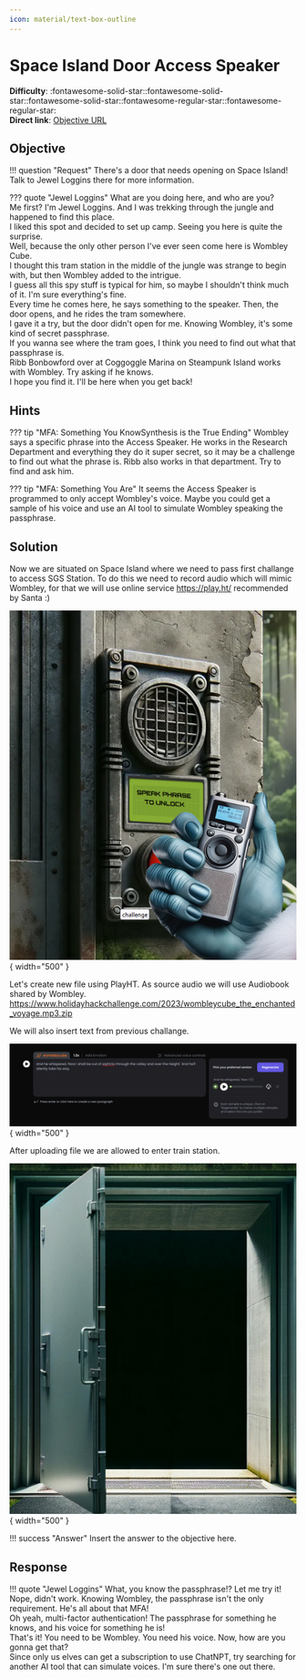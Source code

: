 ```yaml
---
icon: material/text-box-outline
---
```


# Space Island Door Access Speaker

**Difficulty**: :fontawesome-solid-star::fontawesome-solid-star::fontawesome-solid-star::fontawesome-regular-star::fontawesome-regular-star:<br/>
**Direct link**: [Objective URL](https://.../)

## Objective

!!! question "Request"
    There's a door that needs opening on Space Island! Talk to Jewel Loggins there for more information.

??? quote "Jewel Loggins"
    What are you doing here, and who are you?<br/>
    Me first? I'm Jewel Loggins. And I was trekking through the jungle and happened to find this place.<br/>
    I liked this spot and decided to set up camp. Seeing you here is quite the surprise.<br/>
    Well, because the only other person I've ever seen come here is Wombley Cube.<br/>
    I thought this tram station in the middle of the jungle was strange to begin with, but then Wombley added to the intrigue.<br/>
    I guess all this spy stuff is typical for him, so maybe I shouldn't think much of it. I'm sure everything's fine.<br/>
    Every time he comes here, he says something to the speaker. Then, the door opens, and he rides the tram somewhere.<br/>
    I gave it a try, but the door didn't open for me. Knowing Wombley, it's some kind of secret passphrase.<br/>
    If you wanna see where the tram goes, I think you need to find out what that passphrase is.<br/>
    Ribb Bonbowford over at Coggoggle Marina on Steampunk Island works with Wombley. Try asking if he knows.<br/>
    I hope you find it. I'll be here when you get back!

## Hints

??? tip "MFA: Something You KnowSynthesis is the True Ending"
    Wombley says a specific phrase into the Access Speaker. He works in the Research Department and everything they do it super secret, so it may be a challenge to find out what the phrase is. Ribb also works in that department. Try to find and ask him.

??? tip "MFA: Something You Are"
    It seems the Access Speaker is programmed to only accept Wombley's voice. Maybe you could get a sample of his voice and use an AI tool to simulate Wombley speaking the passphrase.

## Solution

Now we are situated on Space Island where we need to  pass first challange to access SGS Station. To do this we need to record audio which will mimic Wombley, for that we will use online service https://play.ht/ recommended by Santa :)

![Access speaker](../img/objectives/o20/access.png){ width="500" }

Let's create new file using PlayHT. As source audio we will use Audiobook shared by Wombley. https://www.holidayhackchallenge.com/2023/wombleycube_the_enchanted_voyage.mp3.zip

We will also insert text from previous challange.

![Access speaker](../img/objectives/o20/playht.png){ width="500" }

After uploading file we are allowed to enter train station.

![Access speaker](../img/objectives/o20/doors.png){ width="500" }


!!! success "Answer"
    Insert the answer to the objective here.

## Response

!!! quote "Jewel Loggins"
    What, you know the passphrase!? Let me try it!<Br/>
    Nope, didn't work. Knowing Wombley, the passphrase isn't the only requirement. He's all about that MFA!<Br/>
    Oh yeah, multi-factor authentication! The passphrase for something he knows, and his voice for something he is!<Br/>
    That's it! You need to be Wombley. You need his voice. Now, how are you gonna get that?<Br/>
    Since only us elves can get a subscription to use ChatNPT, try searching for another AI tool that can simulate voices. I'm sure there's one out there.
